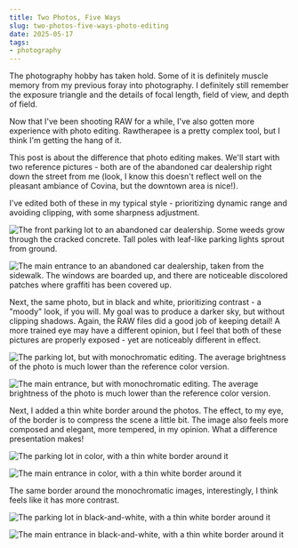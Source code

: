 ```yaml
---
title: Two Photos, Five Ways
slug: two-photos-five-ways-photo-editing
date: 2025-05-17
tags:
- photography
---
```

The photography hobby has taken hold. Some of it is definitely muscle memory from my previous foray into photography. I definitely still remember the exposure triangle and the details of focal length, field of view, and depth of field.

Now that I've been shooting RAW for a while, I've also gotten more experience with photo editing. Rawtherapee is a pretty complex tool, but I think I'm getting the hang of it.

This post is about the difference that photo editing makes. We'll start with two reference pictures - both are of the abandoned car dealership right down the street from me (look, I know this doesn't reflect well on the pleasant ambiance of Covina, but the downtown area is nice!). 

I've edited both of these in my typical style - prioritizing dynamic range and avoiding clipping, with some sharpness adjustment.

![The front parking lot to an abandoned car dealership. Some weeds grow through the cracked concrete. Tall poles with leaf-like parking lights sprout from ground.](./lot-color.jpg)

![The main entrance to an abandoned car dealership, taken from the sidewalk. The windows are boarded up, and there are noticeable discolored patches where graffiti has been covered up.](./door-color.jpg)

Next, the same photo, but in black and white, prioritizing contrast - a "moody" look, if you will. My goal was to produce a darker sky, but without clipping shadows. Again, the RAW files did a good job of keeping detail! A more trained eye may have a different opinion, but I feel that both of these pictures are properly exposed - yet are noticeably different in effect.

![The parking lot, but with monochromatic editing. The average brightness of the photo is much lower than the reference color version.](./lot-bw.jpg)

![The main entrance, but with monochromatic editing. The average brightness of the photo is much lower than the reference color version.](./door-bw.jpg)

Next, I added a thin white border around the photos. The effect, to my eye, of the border is to compress the scene a little bit. The image also feels more composed and elegant, more tempered, in my opinion. What a difference presentation makes!

![The parking lot in color, with a thin white border around it](./lot-color-border.jpg)

![The main entrance in color, with a thin white border around it](./door-color-border.jpg)

The same border around the monochromatic images, interestingly, I think feels like it has more contrast. 

![The parking lot in black-and-white, with a thin white border around it](./lot-bw-border.jpg)

![The main entrance in black-and-white, with a thin white border around it](./door-bw-border.jpg)

